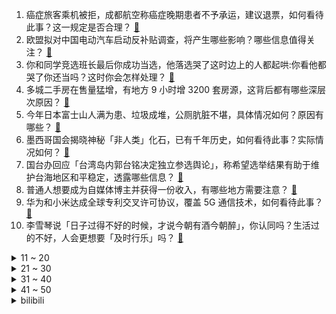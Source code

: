 1. 癌症旅客乘机被拒，成都航空称癌症晚期患者不予承运，建议退票，如何看待此事？这一规定是否合理？ [:link:](https://www.zhihu.com/question/621704426)
2. 欧盟拟对中国电动汽车启动反补贴调查，将产生哪些影响？哪些信息值得关注？ [:link:](https://www.zhihu.com/question/621870838)
3. 你和同学竞选班长最后你成功当选，他落选哭了这时边上的人都起哄:你看他都哭了你还当吗？这时你会怎样处理？ [:link:](https://www.zhihu.com/question/453527581)
4. 多城二手房在售量猛增，有地方 9 小时增 3200 套房源，这背后都有哪些深层次原因？ [:link:](https://www.zhihu.com/question/621738363)
5. 今年日本富士山人满为患、垃圾成堆，公厕肮脏不堪，具体情况如何？原因有哪些？ [:link:](https://www.zhihu.com/question/621658473)
6. 墨西哥国会揭晓神秘「非人类」化石，已有千年历史，如何看待此事？实际情况如何？ [:link:](https://www.zhihu.com/question/621897341)
7. 国台办回应「台湾岛内郭台铭决定独立参选舆论」，称希望选举结果有助于维护台海地区和平稳定，透露哪些信息？ [:link:](https://www.zhihu.com/question/621811871)
8. 普通人想要成为自媒体博主并获得一份收入，有哪些地方需要注意？ [:link:](https://www.zhihu.com/question/616765723)
9. 华为和小米达成全球专利交叉许可协议，覆盖 5G 通信技术，如何看待此事？ [:link:](https://www.zhihu.com/question/621828059)
10. 李雪琴说「日子过得不好的时候，才说今朝有酒今朝醉」，你认同吗？生活过的不好，人会更想要「及时行乐」吗？ [:link:](https://www.zhihu.com/question/621466828)
<details>
<summary>11 ~ 20</summary>

11. 中秋+国庆长假快到了，你收到婚礼请柬了吗？越来越多年轻人不喜欢办婚礼，婚礼究竟有必要办吗？ [:link:](https://www.zhihu.com/question/621492813)
12. 如何看待李佳琦连夜道歉「如果我是评论里的那位女生，该有多失望啊」？ [:link:](https://www.zhihu.com/question/621475458)
13. 为什么 400 米被称为最难的径赛项目？ [:link:](https://www.zhihu.com/question/298446697)
14. 为什么电脑一般不能像手机一样一直开机？ [:link:](https://www.zhihu.com/question/619130012)
15. 什么叫无效社交？ [:link:](https://www.zhihu.com/question/400594636)
16. 普京称乌克兰毫无和谈诚意，俄罗斯已准备迎接长期战争， 俄乌局势将如何发展？还有哪些信息值得关注？ [:link:](https://www.zhihu.com/question/621798427)
17. 李佳琦怼网友买不起要看下自身原因，是否会影响双十一的销售额? [:link:](https://www.zhihu.com/question/621486579)
18. 俄国防部称乌军向塞瓦斯托波尔一船厂发射十枚巡航导弹，目前俄乌两国战事进展如何？ [:link:](https://www.zhihu.com/question/621848899)
19. 有个亲妹妹是什么感觉? [:link:](https://www.zhihu.com/question/293914303)
20. 清华大学副教授严飞说「我们进入了一个由消费定义自身的社会」，你认为消费习惯可以定义我们是谁吗？ [:link:](https://www.zhihu.com/question/621466875)
</details>
<details>
<summary>21 ~ 30</summary>

21. 什么样子叫做喜欢科研，不喜欢写论文但喜欢解决问题叫吗？ [:link:](https://www.zhihu.com/question/621367052)
22. 「金普会」登场，金正恩称「全面无条件支持」俄罗斯，此次会面哪些信息值得关注？ [:link:](https://www.zhihu.com/question/621856121)
23. 离开财务岗位以后，你的思维方式发生了哪些改变？ [:link:](https://www.zhihu.com/question/61371353)
24. 「新人感」的表现是什么？如何保持工作中的「新人感」？ [:link:](https://www.zhihu.com/question/620631189)
25. 「当岁月给了你什么好东西，却总担心前面是不是有坑在等着」，为什么我们总有这种忧患意识？这是一件好事吗？ [:link:](https://www.zhihu.com/question/621466842)
26. 不同价位眉笔的成分差异到底有多大？ [:link:](https://www.zhihu.com/question/621636268)
27. 车企对于高龄员工的裁员，是不是意味着车企只喜欢招收年轻人？ [:link:](https://www.zhihu.com/question/619481358)
28. 傅首尔老刘离婚后又复婚，夫妻如何维持亲密关系？怎样打造夫妻间的「新人感」？ [:link:](https://www.zhihu.com/question/621697974)
29. 是米哈游成就了陈致逸还是陈致逸成就了米哈游？ [:link:](https://www.zhihu.com/question/621821229)
30. 如何看待著名游戏引擎 Unity 宣布将更改收费模式，收取「运行时费用」？这将造成哪些影响？ [:link:](https://www.zhihu.com/question/621751381)
</details>
<details>
<summary>31 ~ 40</summary>

31. 电影《奥本海默》中的黑白画面与彩色画面分别具有什么含义？ [:link:](https://www.zhihu.com/question/620928849)
32. 「我国儿童青少年总体近视率超 50% 」，如何看待此数据？哪些措施可以有效的保护青少年的视力？ [:link:](https://www.zhihu.com/question/621618839)
33. 互换特产成社交新模式，为什么在真假难辨的今天，这种纯粹依靠信任的活动还这么吸引人？ [:link:](https://www.zhihu.com/question/621891332)
34. 老子孔子墨子的母亲同时掉到水里，他们分别会怎么做? [:link:](https://www.zhihu.com/question/620372815)
35. 2024 年前有可能出现量产的飞行汽车吗？如果可以那普通人该如何驾驶飞行汽车？ [:link:](https://www.zhihu.com/question/620642183)
36. 利比亚飓风引发灾难性洪水，已致超 5000 人遇难，目前情况如何？为何该飓风破坏力如此大？ [:link:](https://www.zhihu.com/question/621626689)
37. 中南大学学生宿舍需交 400 元租金才能用空调，校方回应空调是租赁公司的，如何看待这一收费模式？ [:link:](https://www.zhihu.com/question/621499400)
38. i 人和 e 人做朋友时要如何把握社交距离，什么才是「恰到好处」的爱？ [:link:](https://www.zhihu.com/question/621615074)
39. 江苏多地多家企业宣布退出政府融资平台，不再承担政府举债融资职能，承诺自负盈亏，有何影响？透露哪些信息？ [:link:](https://www.zhihu.com/question/621704641)
40. 大鹏、林家栋、张颂文主演的《第八个嫌疑人》值得去电影院看吗？ [:link:](https://www.zhihu.com/question/621352767)
</details>
<details>
<summary>41 ~ 50</summary>

41. 如何看待《莲花楼》中陈都灵饰演的乔婉娩？ [:link:](https://www.zhihu.com/question/616310570)
42. 友谊赛德国 2-1 法国，寿星穆勒闪击，萨内、格子破门，哈弗茨献助攻，如何评价这场比赛？ [:link:](https://www.zhihu.com/question/621791332)
43. 为什么健身几天不练就会有负罪感？ [:link:](https://www.zhihu.com/question/620829762)
44. 我现在大学，同学都在备考公务员，但我对这些不感兴趣，是我错了还是他们错了？ [:link:](https://www.zhihu.com/question/620088659)
45. 今年12月份左右想去东北玩，有什么需要注意的？ [:link:](https://www.zhihu.com/question/617919888)
46. 年轻群体涌入黄金市场，专家称「这是投资低龄化趋势的显现」，如何看待这一趋势？年轻人还倾向哪些投资方式？ [:link:](https://www.zhihu.com/question/621709609)
47. 国台办新发言人陈斌华亮相，用闽南语开场，你对他有哪些了解？还有哪些信息值得关注？ [:link:](https://www.zhihu.com/question/621802919)
48. 如果把一个实心钢球扔进马里亚纳海沟，会发生什么？ [:link:](https://www.zhihu.com/question/620525249)
49. 美国 8 月 CPI 同比上升 3.7%，当地未来经济走势如何？ [:link:](https://www.zhihu.com/question/621907403)
50. 你相册中构图最好的照片是什么？ [:link:](https://www.zhihu.com/question/621418764)
</details><details>
<summary>bilibili</summary>

</details>